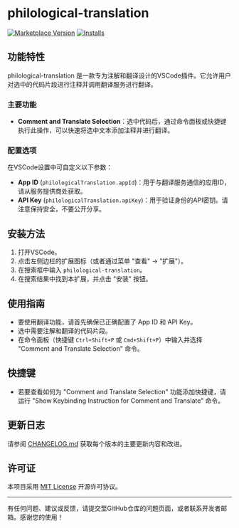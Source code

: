 # philological-translation

[![Marketplace Version](https://vsmarketplacebadge.apphb.com/version-short/0b452574-1ccd-6b6e-9d12-df14a5ba5e71.philological-translation.svg)](https://marketplace.visualstudio.com/items?itemName=0b452574-1ccd-6b6e-9d12-df14a5ba5e71.philological-translation)
[![Installs](https://vsmarketplacebadge.apphb.com/installs/0b452574-1ccd-6b6e-9d12-df14a5ba5e71.philological-translation.svg)](https://marketplace.visualstudio.com/items?itemName=0b452574-1ccd-6b6e-9d12-df14a5ba5e71.philological-translation)

## 功能特性

philological-translation 是一款专为注解和翻译设计的VSCode插件。它允许用户对选中的代码片段进行注释并调用翻译服务进行翻译。

### 主要功能

- **Comment and Translate Selection**：选中代码后，通过命令面板或快捷键执行此操作，可以快速将选中文本添加注释并进行翻译。

### 配置选项

在VSCode设置中可自定义以下参数：
- **App ID** (`philologicalTranslation.appId`)：用于与翻译服务通信的应用ID，请从服务提供商处获取。
- **API Key** (`philologicalTranslation.apiKey`)：用于验证身份的API密钥。请注意保持安全，不要公开分享。

## 安装方法

1. 打开VSCode。
2. 点击左侧边栏的扩展图标（或者通过菜单 "查看" -> "扩展"）。
3. 在搜索框中输入 `philological-translation`。
4. 在搜索结果中找到本扩展，并点击 "安装" 按钮。

## 使用指南

- 要使用翻译功能，请首先确保已正确配置了 App ID 和 API Key。
- 选中需要注解和翻译的代码片段。
- 在命令面板（快捷键 `Ctrl+Shift+P` 或 `Cmd+Shift+P`）中输入并选择 "Comment and Translate Selection" 命令。

## 快捷键

- 若要查看如何为 "Comment and Translate Selection" 功能添加快捷键，请运行 "Show Keybinding Instruction for Comment and Translate" 命令。

## 更新日志

请参阅 [CHANGELOG.md](./CHANGELOG.md) 获取每个版本的主要更新内容和改进。

## 许可证

本项目采用 [MIT License](LICENSE) 开源许可协议。

---

有任何问题、建议或反馈，请提交至GitHub仓库的问题页面，或者联系开发者邮箱。感谢您的使用！